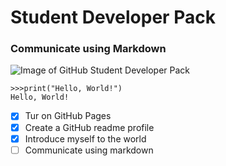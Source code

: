 # Student Developer Pack
### Communicate using Markdown

![Image of GitHub Student Developer Pack](https://premiumdada.com/wp-content/uploads/2021/01/GitHub-Student-Developer-Pack.jpg)

~~~
>>>print("Hello, World!")
Hello, World!
~~~

- [x] Tur on GitHub Pages
- [x] Create a GitHub readme profile
- [x] Introduce myself to the world
- [ ] Communicate using markdown
